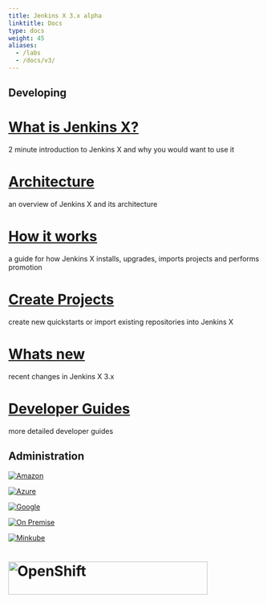 ```yaml
---
title: Jenkins X 3.x alpha
linktitle: Docs
type: docs
weight: 45
aliases:
  - /labs
  - /docs/v3/
---
```



## Developing

<div class="row">
  <div class="col-sm-4">
    <div class="card text-center h-100">
      <div class="card-body align-center">
        <h1 class="card-title">
          <a href="/docs/v3/about/what" title="What is Jenkins X and why would I use it">What is Jenkins X?</a>          
        </h1>
        <p class="card-text align-bottom">2 minute introduction to Jenkins X and why you would want to use it</p>
      </div>
    </div>
  </div>
  <div class="col-sm-4">
    <div class="card text-center h-100">
      <div class="card-body align-center">
        <h1 class="card-title">
          <a href="/docs/v3/about/overview/" title="Overview of Jenkins X and its architecture">Architecture</a>          
        </h1>
        <p class="card-text align-bottom">an overview of Jenkins X and its architecture</p>
      </div>
    </div>
  </div>
  <div class="col-sm-4">
    <div class="card text-center h-100">
      <div class="card-body align-center">
        <h1 class="card-title">
          <a href="/docs/v3/about/how-it-works/" title="How Jenkins X works">How it works</a>          
        </h1>
        <p class="card-text align-bottom">a guide for how Jenkins X installs, upgrades, imports projects and performs promotion</p>
      </div>
    </div>
  </div>
</div>

<div class="row pt-4">
  <div class="col-sm-4">
    <div class="card text-center h-100">
      <div class="card-body align-center">
        <h1 class="card-title">
          <a href="/docs/v3/develop/create-project/" title="create quickstarts or import new repositories">Create Projects</a>          
        </h1>
        <p class="card-text align-bottom">create new quickstarts or import existing repositories into Jenkins X</p>
      </div>
    </div>
  </div> 
  <div class="col-sm-4">
    <div class="card text-center h-100">
      <div class="card-body align-center">
        <h1 class="card-title">
          <a href="/docs/v3/about/changes/" title="what has changed">Whats new</a>          
        </h1>
        <p class="card-text align-bottom">recent changes in Jenkins X 3.x</p>
      </div>
    </div>
  </div>
  <div class="col-sm-4">
    <div class="card text-center h-100">
      <div class="card-body align-center">
        <h1 class="card-title">
          <a href="/docs/v3/develop/" title="GCP with GKE">Developer Guides</a>          
        </h1>
        <p class="card-text align-bottom">more detailed developer guides</p>
      </div>
    </div>
  </div>
</div>


## Administration

<div class="row">
  <div class="col-sm-4">
    <div class="card text-center align-center h-100">
      <div class="card-body align-center">
        <p class="card-text text-center">
          <a href="/docs/v3/getting-started/eks/" title="setup Jenkins X on Amazon cloud with EKS">
            <img alt="Amazon" src="/images/logo/aws.svg" style="float: none;"/>
          </a>
        </p>
      </div>
    </div>
  </div>
  <div class="col-sm-4">
    <div class="card text-center align-center h-100">
      <div class="card-body align-center">
        <p class="card-text text-center">
          <a href="/docs/v3/getting-started/azure/" title="setup Jenkins X on Azure cloud with AKS">
            <img alt="Azure" src="/images/logo/azure.svg" style="float: none;"/>
          </a>
        </p>
      </div>
    </div>
  </div>
  <div class="col-sm-4">
    <div class="card text-center align-center h-100">
      <div class="card-body align-center">
        <p class="card-text text-center">
          <a href="/docs/v3/getting-started/gke/" title="setup Jenkins X on Google Cloud with GKE">
            <img alt="Google" src="/images/logo/gcp.svg" style="float: none;"/>
          </a>
        </p>
      </div>
    </div>
  </div>
</div>

<div class="row pt-4">
  <div class="col-sm-4">
    <div class="card text-center align-center h-100">
      <div class="card-body align-center">
        <p class="card-text text-center">
          <a href="/docs/v3/getting-started/on-premise/" title="setup Jenkins X on any Kubernetes cluster without cloud resources">
            <img alt="On Premise" src="/images/logo/k8s.svg" style="float: none;"/>
          </a>
        </p>
      </div>
    </div>
  </div>
  <div class="col-sm-4">
    <div class="card text-center align-center h-100">
      <div class="card-body align-center">
        <p class="card-text text-center">
          <a href="/docs/v3/getting-started/minikube/" title="setup Jenkins X on your laptop">
            <img alt="Minkube" src="/images/logo/minikube.svg" style="float: none;"/>
          </a>
        </p>
      </div> 
    </div>
  </div>
  <div class="col-sm-4">
    <div class="card text-center align-center h-100">
      <div class="card-body align-center">
        <h1 class="card-title">
          <a href="/docs/v3/getting-started/openshift/" title="setup Jenkins X on OpenShift">
            <img width="397" height="66" alt="OpenShift" src="/images/logo/openshift.png" style="float: none;"/> 
          </a>          
        </h1>
      </div>
    </div>
  </div>
</div>

